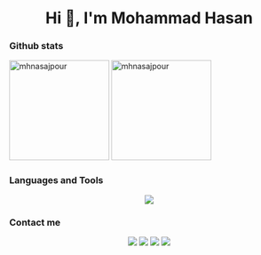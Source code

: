 <h1 align="center">Hi 👋, I'm Mohammad Hasan</h1>

<h3 align="left">Github stats</h3>

<span><img src="https://github-readme-stats-sigma-five.vercel.app/api?username=mhnasajpour&count_private=true&show_icons=true&border_radius=10" alt="mhnasajpour" height="180" style="margin: 0;" />
<img src="https://github-readme-stats-sigma-five.vercel.app/api/top-langs/?username=mhnasajpour&border_radius=10&langs_count=6&layout=compact" alt="mhnasajpour" height="180" style="margin: 0px;" /></span>

<div>
  <h3 align="left">Languages and Tools</h3>
  <p align="center">
    <a href="https://skillicons.dev">
      <img src="https://skillicons.dev/icons?i=python,selenium,gherkin,django,postgres,sqlite,docker,c,cpp,qt,html,css,js,git,postman,linux,vscode,visualstudio,latex,bash&perline=10" />
    </a>
  </p>
 </div>

<h3 align="left">Contact me</h3>
<p align="center">
  <a href="https://t.me/mhnasajpour"><img src="https://img.shields.io/badge/Telegram-2CA5E0?style=for-the-badge&logo=telegram&logoColor=white"></a>
  <a href="mailto:mhnasajpour@gmail.com"><img src="https://img.shields.io/badge/Gmail-D14836?style=for-the-badge&logo=gmail&logoColor=white"></a>
  <a href="https://www.linkedin.com/in/nasajpour"><img src="https://img.shields.io/badge/LinkedIn-0077B5?style=for-the-badge&logo=linkedin&logoColor=white"></a>
  <a href="https://join.skype.com/invite/AVY9OHGdcf36"><img src="https://img.shields.io/badge/Skype-00AFF0?style=for-the-badge&logo=skype&logoColor=white"></a>
</p>
